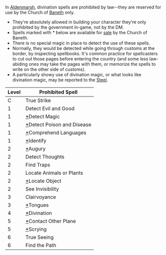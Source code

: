 In [Aldenmarsh](aldenmarsh.md), divination spells are prohibited by law--they are reserved for use by the Church of [Baneth](baneth.md) only. 
- They're absolutely allowed in building your character they're only prohibited by the government in-game, not by the DM.
- Spells marked with * below are available for [sale](spell_sales.md) by the Church of Baneth.
- There is no special magic in place to detect the use of these spells. 
- Normally, they would be detected while going through customs at the border, by inspecting spellbooks. It's common practice for spellcasters to cut out those pages before entering the country (and some less law-abiding ones may take the pages with them, or memorize the spells to write on the other side of customs).
- A particularly showy use of divination magic, or what looks like divination magic, may be reported to the [Steel](baneth.md).

| Level | Prohibited Spell |
|-------|------------------|
| C     | True Strike
| 1     | Detect Evil and Good
| 1     | [\*](spell_sales.md)Detect Magic
| 1     | [\*](spell_sales.md)Detect Poison and Disease
| 1     | [\*](spell_sales.md)Comprehend Languages
| 1     | [\*](spell_sales.md)Identify
| 2     | [\*](spell_sales.md)Augury
| 2     | Detect Thoughts
| 2     | Find Traps
| 2     | Locate Animals or Plants
| 2     | [\*](spell_sales.md)Locate Object
| 2     | See Invisibility
| 3     | Clairvoyance
| 3     | [\*](spell_sales.md)Tongues
| 4     | [\*](spell_sales.md)Divination
| 5     | [\*](spell_sales.md)Contact Other Plane
| 5     | [\*](spell_sales.md)Scrying
| 6     | True Seeing
| 6     | Find the Path
